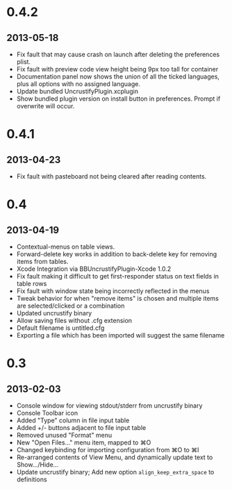 # 0.4.2
## 2013-05-18
- Fix fault that may cause crash on launch after deleting the preferences plist.
- Fix fault with preview code view height being 9px too tall for container
- Documentation panel now shows the union of all the ticked languages, plus all options with no assigned language.
- Update bundled UncrustifyPlugin.xcplugin
- Show bundled plugin version on install button in preferences. Prompt if overwrite will occur.

# 0.4.1
## 2013-04-23
- Fix fault with pasteboard not being cleared after reading contents.

# 0.4
## 2013-04-19
- Contextual-menus on table views.
- Forward-delete key works in addition to back-delete key for removing items from tables.
- Xcode Integration via BBUncrustifyPlugin-Xcode 1.0.2
- Fix fault making it difficult to get first-responder status on text fields in table rows
- Fix fault with window state being incorrectly reflected in the menus
- Tweak behavior for when "remove items" is chosen and multiple items are selected/clicked or a combination
- Updated uncrustify binary
- Allow saving files without .cfg extension
- Default filename is untitled.cfg
- Exporting a file which has been imported will suggest the same filename

# 0.3
## 2013-02-03

- Console window for viewing stdout/stderr from uncrustify binary
- Console Toolbar icon
- Added "Type" column in file input table
- Added +/- buttons adjacent to file input table
- Removed unused "Format" menu
- New "Open Files…" menu item, mapped to ⌘O
- Changed keybinding for importing configuration from ⌘O to ⌘I
- Re-arranged contents of View Menu, and dynamically update text to Show…/Hide… 
- Update uncrustify binary; Add new option `align_keep_extra_space` to definitions